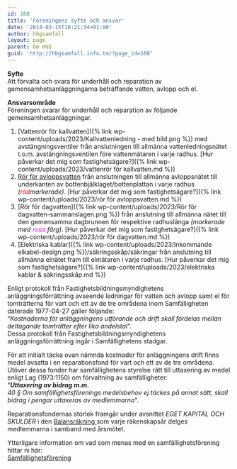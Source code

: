 ```yaml
---
id: 100
title: 'Föreningens syfte och ansvar'
date: '2014-03-15T10:21:34+01:00'
author: hbgsamfall
layout: page
parent: Om HGS
guid: 'http://hbgsamfall.info.tm/?page_id=100'
---
```


**Syfte**  
Att förvalta och svara för underhåll och reparation av  
gemensamhetsanläggningarna beträffande vatten, avlopp och el.

**Ansvarsområde**  
Föreningen svarar för underhåll och reparation av följande gemensamhetsanläggningar.

1. [Vattenrör för kallvatten]({% link wp-content/uploads/2023/Kallvattenledning - med bild.png %}) med avstängningsventiler från anslutningen till allmänna vattenledningsnätet t.o.m. avstängningsventilen före vattenmätaren i varje radhus. [Hur påverkar det mig som fastighetsägare?]({% link wp-content/uploads/2023/vattenrör för kallvatten.md %})  
2. [Rör för avloppsvatten](/wp-content/uploads/2017/12/Gemensametsanläggning-Avlopp.pdf) från anslutningen till allmänna avloppsnätet till underkanten av bottenbjälklaget/bottenplattan i varje radhus *(<span style="color: #ff0000;">röd</span>markerade)*. [Hur påverkar det mig som fastighetsägare?]({% link wp-content/uploads/2023/rör för avloppsvatten.md %})  
3. [Rör för dagvatten]({% link wp-content/uploads/2023/Rör för dagvatten-sammanslagen.png %}) från anslutning till allmänna nätet till den gemensamma dagbrunnen för respektive radhuslänga *(markerade med <span style="color: #ff00ff;">rosa</span> färg)*. [Hur påverkar det mig som fastighetsägare?]({% link wp-content/uploads/2023/rör för dagvatten.md %})  
4. [Elektriska kablar]({% link wp-content/uploads/2023/Inkommande elkabel-design.png %})/säkringsskåp/säkringar från anslutning till allmänna elnätet fram till elmätaren i varje radhus. [Hur påverkar det mig som fastighetsägare?]({% link wp-content/uploads/2023/elektriska kablar & säkringsskåp.md %})  
  
Enligt protokoll från Fastighetsbildningsmyndighetens anläggningsförrättning avseende ledningar för vatten och avlopp samt el för tomträtterna för vart och ett av de tre områdena inom Samfälligheten daterade 1977-04-27 gäller följande:  
“*Kostnaderna för anläggningens utförande och drift skall fördelas mellan deltagande tomträtter efter lika andelstal*“.  
Dessa protokoll från Fastighetsbildningsmyndighetens anläggningsförrättning ingår i Samfällighetens stadgar.

För att initialt täcka ovan nämnda kostnader för anläggningens drift finns medel avsatta i en reparationsfond för vart och ett av de tre områdena. Utöver dessa fonder har samfällighetens styrelse rätt till uttaxering av medel enligt Lag (1973:1150) om förvaltning av samfälligheter:  
“***Uttaxering av bidrag m.m.***  
*40 § Om samfällighetsförenings medelsbehov ej täckes på annat sätt, skall bidrag i pengar uttaxeras av medlemmarna*“.

Reparationsfondernas storlek framgår under avsnittet *EGET KAPITAL OCH SKULDER* i den [Balansräkning ](/wp-content/uploads/2017/04/Resultaträkning-och-Balansräkning-2016.pdf)som varje räkenskapsår delges medlemmarna i samband med årsmötet.

Ytterligare information om vad som menas med en samfällighetsförening hittar ni här:  
[Samfällighetsförening](http://fjallbostrand.se/Samfallighetsforening%202011.pdf)
